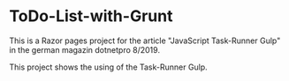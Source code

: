 # ToDo-List-with-Grunt

This is a Razor pages project for the article "JavaScript Task-Runner Gulp" in the german magazin dotnetpro 8/2019.

This project shows the using of the Task-Runner Gulp.
